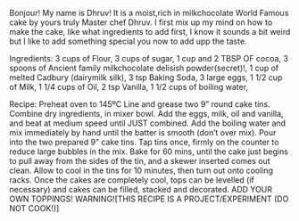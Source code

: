 Bonjour!
My name is Dhruv!
It is a moist,rich in milkchocolate World Famous cake by yours truly Master chef Dhruv.
I first mix up my mind on how to make the cake, like what ingredients to add first, I know it sounds a bit weird but I like to add something special you now to add upp the taste.

Ingredients:
3 cups of Flour,
3 cups of sugar,
1 cup and 2 TBSP OF cocoa,
3 spoons of Ancient family milkchocolate delisish powder(secret)!,
1 cup of melted Cadbury (dairymilk silk),
3 tsp Baking Soda,
3 large eggs,
1 1/2 cup of Milk,
1 1/4 cups of Oil,
2 tsp Vanilla,
1 1/2 cups of boiling water,

Recipe:
Preheat oven to 145ºC
Line and grease two 9” round cake tins.
Combine dry ingredients, in mixer bowl.
Add the eggs, milk, oil and vanilla, and beat at medium speed until JUST combined.
Add the boiling water and mix immediately by hand until the batter is smooth (don’t over mix).
Pour into the two prepared 9” cake tins. Tap tins once, firmly on the counter to reduce large bubbles in the mix.
Bake for 60 mins, until the cake just begins to pull away from the sides of the tin, and a skewer inserted comes out clean.
Allow to cool in the tins for 10 minutes, then turn out onto cooling racks.
Once the cakes are completely cool, tops can be levelled (if necessary) and cakes can be filled, stacked and decorated.
ADD YOUR OWN TOPPINGS!
WARNING![THIS RECIPE IS A PROJECT/EXPERIMENT (DO NOT COOK!)]